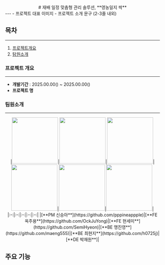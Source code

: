 <div align="center"># 재배 일정 맞춤형 관리 솔루션, **영농일지 싹**</div>
---
- 프로젝트 대표 이미지
- 프로젝트 소개 문구 (2-3줄 내외)

## 목차
---
1. [프로젝트개요](#1)
2. [탐원소개](#2)

### <span id ="1"> 프로젝트 개요 </span>
---
- **개발기간** : 2025.00.00() ~ 2025.00.00()
- **프로젝트 명**

### <span id ="2"> 팀원소개 </span>
---
<div align="center">
|<img src="https://avatars.githubusercontent.com/pppineappple" width="150" height="150"/>|<img src="https://avatars.githubusercontent.com/OckJuYong" width="150" height="150"/>|<img src="https://avatars.githubusercontent.com/SemiHyeon" width="150" height="150"/>|<img src="https://avatars.githubusercontent.com/maeng555" width="150" height="150"/>|<img src="https://avatars.githubusercontent.com/h0725j" width="150" height="150"/>|<img src="" width="150" height="150"/>|
|:-:|:-:|:-:|:-:|:-:|
|[**PM 신승아**](https://github.com/pppineappple)|[**FE 옥주용**](https://github.com/OckJuYong)|[**FE 현세미**](https://github.com/SemiHyeon)|[**BE 맹진영**](https://github.com/maeng555)|[**BE 최현지**](https://github.com/h0725j)|[**DE 박재원**]|

</div>

## 주요 기능
##

<!--

**Here are some ideas to get you started:**

🙋‍♀️ A short introduction - what is your organization all about?
🌈 Contribution guidelines - how can the community get involved?
👩‍💻 Useful resources - where can the community find your docs? Is there anything else the community should know?
🍿 Fun facts - what does your team eat for breakfast?
🧙 Remember, you can do mighty things with the power of [Markdown](https://docs.github.com/github/writing-on-github/getting-started-with-writing-and-formatting-on-github/basic-writing-and-formatting-syntax)
-->
